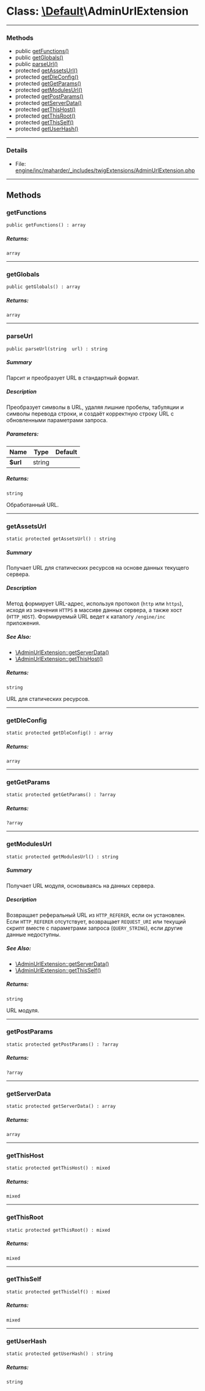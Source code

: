 # Class: [\Default](../../packages/Default.md)\AdminUrlExtension


---

### Methods

* public [getFunctions()](#method_getFunctions)
* public [getGlobals()](#method_getGlobals)
* public [parseUrl()](#method_parseUrl)
* protected [getAssetsUrl()](#method_getAssetsUrl)
* protected [getDleConfig()](#method_getDleConfig)
* protected [getGetParams()](#method_getGetParams)
* protected [getModulesUrl()](#method_getModulesUrl)
* protected [getPostParams()](#method_getPostParams)
* protected [getServerData()](#method_getServerData)
* protected [getThisHost()](#method_getThisHost)
* protected [getThisRoot()](#method_getThisRoot)
* protected [getThisSelf()](#method_getThisSelf)
* protected [getUserHash()](#method_getUserHash)

---

### Details

* File: [engine/inc/maharder/_includes/twigExtensions/AdminUrlExtension.php](../../engine/inc/maharder/_includes/twigExtensions/AdminUrlExtension.php)

---

## Methods

<a id="method_getFunctions"></a>
### getFunctions

```
public getFunctions() : array
```

##### Returns:

```
array
```

---

<a id="method_getGlobals"></a>
### getGlobals

```
public getGlobals() : array
```

##### Returns:

```
array
```

---

<a id="method_parseUrl"></a>
### parseUrl

```
public parseUrl(string  url) : string
```

##### Summary

Парсит и преобразует URL в стандартный формат.

##### Description

Преобразует символы в URL, удаляя лишние пробелы, табуляции и символы перевода строки,
и создаёт корректную строку URL с обновленными параметрами запроса.

##### Parameters:

| Name | Type | Default |
|------|------|---------|
| **$url** | string |  |

##### Returns:

```
string
```
Обработанный URL.

---

<a id="method_getAssetsUrl"></a>
### getAssetsUrl

```
static protected getAssetsUrl() : string
```

##### Summary

Получает URL для статических ресурсов на основе данных текущего сервера.

##### Description

Метод формирует URL-адрес, используя протокол (`http` или `https`), исходя из значения
`HTTPS` в массиве данных сервера, а также хост (`HTTP_HOST`). Формируемый URL
ведет к каталогу `/engine/inc` приложения.

##### See Also:

 * [\AdminUrlExtension::getServerData()](../../classes/AdminUrlExtension.md#method_getServerData)
 * [\AdminUrlExtension::getThisHost()](../../classes/AdminUrlExtension.md#method_getThisHost)

##### Returns:

```
string
```
URL для статических ресурсов.

---

<a id="method_getDleConfig"></a>
### getDleConfig

```
static protected getDleConfig() : array
```

##### Returns:

```
array
```

---

<a id="method_getGetParams"></a>
### getGetParams

```
static protected getGetParams() : ?array
```

##### Returns:

```
?array
```

---

<a id="method_getModulesUrl"></a>
### getModulesUrl

```
static protected getModulesUrl() : string
```

##### Summary

Получает URL модуля, основываясь на данных сервера.

##### Description

Возвращает реферальный URL из `HTTP_REFERER`, если он установлен.
Если `HTTP_REFERER` отсутствует, возвращает `REQUEST_URI` или
текущий скрипт вместе с параметрами запроса (`QUERY_STRING`), если другие данные недоступны.

##### See Also:

 * [\AdminUrlExtension::getServerData()](../../classes/AdminUrlExtension.md#method_getServerData)
 * [\AdminUrlExtension::getThisSelf()](../../classes/AdminUrlExtension.md#method_getThisSelf)

##### Returns:

```
string
```
URL модуля.

---

<a id="method_getPostParams"></a>
### getPostParams

```
static protected getPostParams() : ?array
```

##### Returns:

```
?array
```

---

<a id="method_getServerData"></a>
### getServerData

```
static protected getServerData() : array
```

##### Returns:

```
array
```

---

<a id="method_getThisHost"></a>
### getThisHost

```
static protected getThisHost() : mixed
```

##### Returns:

```
mixed
```

---

<a id="method_getThisRoot"></a>
### getThisRoot

```
static protected getThisRoot() : mixed
```

##### Returns:

```
mixed
```

---

<a id="method_getThisSelf"></a>
### getThisSelf

```
static protected getThisSelf() : mixed
```

##### Returns:

```
mixed
```

---

<a id="method_getUserHash"></a>
### getUserHash

```
static protected getUserHash() : string
```

##### Returns:

```
string
```
